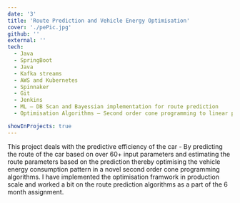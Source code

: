 ```yaml
---
date: '3'
title: 'Route Prediction and Vehicle Energy Optimisation'
cover: './pePic.jpg'
github: ''
external: ''
tech:
  - Java
  - SpringBoot
  - Java
  - Kafka streams
  - AWS and Kubernetes
  - Spinnaker
  - Git
  - Jenkins
  - ML – DB Scan and Bayessian implementation for route prediction
  - Optimisation Algorithms – Second order cone programming to linear programming

showInProjects: true
---
```


This project deals with the predictive efficiency of the car - By predicting the route of the car based on over 60+ input parameters and estimating the route parameters based on the prediction thereby optimising the vehicle energy consumption pattern in a novel second order cone programming algorithms. I have implemented the optimisation framwork in production scale and worked a bit on the route prediction algorithms as a part of the 6 month assignment.
